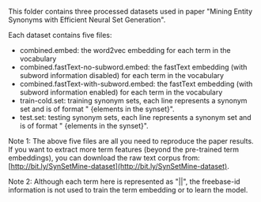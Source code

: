 This folder contains three processed datasets used in paper "Mining Entity Synonyms with Efficient Neural Set Generation". 

Each dataset contains five files:

* combined.embed: the word2vec embedding for each term in the vocabulary
* combined.fastText-no-subword.embed: the fastText embedding (with subword information disabled) for each term in the vocabulary
* combined.fastText-with-subword.embed: the fastText embedding (with subword information enabled) for each term in the vocabulary
* train-cold.set: training synonym sets, each line represents a synonym set and is of format "<synset-id> {elements in the synset}". 
* test.set: testing synonym sets, each line represents a synonym set and is of format "<synset-id> {elements in the synset}". 

Note 1: The above five files are all you need to reproduce the paper results. If you want to extract more term features (beyond the pre-trained term embeddings), you can download the raw text corpus from: [http://bit.ly/SynSetMine-dataset](http://bit.ly/SynSetMine-dataset).

Note 2: Although each term here is represented as "<entity-surface-name>||<freebase-id>", the freebase-id information is not used to train the term embedding or to learn the model. 



